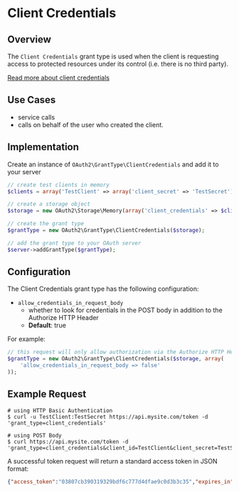 # Client Credentials

## Overview

The `Client Credentials` grant type is used when the
client is requesting access to protected resources under its
control (i.e. there is no third party).

[Read more about client credentials](http://tools.ietf.org/html/rfc6749#section-4.4)

## Use Cases

  * service calls
  * calls on behalf of the user who created the client.

## Implementation

Create an instance of `OAuth2\GrantType\ClientCredentials` and add it to
your server

```php
// create test clients in memory
$clients = array('TestClient' => array('client_secret' => 'TestSecret'));

// create a storage object
$storage = new OAuth2\Storage\Memory(array('client_credentials' => $clients));

// create the grant type
$grantType = new OAuth2\GrantType\ClientCredentials($storage);

// add the grant type to your OAuth server
$server->addGrantType($grantType);
```

## Configuration

The Client Credentials grant type has the following configuration:

  * `allow_credentials_in_request_body`
    * whether to look for credentials in the POST body in addition to the Authorize HTTP Header
    * **Default**: true

For example:

```php
// this request will only allow authorization via the Authorize HTTP Header (Http Basic)
$grantType = new OAuth2\GrantType\ClientCredentials($storage, array(
    'allow_credentials_in_request_body => false'
));
```

## Example Request

```text
# using HTTP Basic Authentication
$ curl -u TestClient:TestSecret https://api.mysite.com/token -d 'grant_type=client_credentials'

# using POST Body
$ curl https://api.mysite.com/token -d 'grant_type=client_credentials&client_id=TestClient&client_secret=TestSecret'
```

A successful token request will return a standard access token in JSON format:

```json
{"access_token":"03807cb390319329bdf6c777d4dfae9c0d3b3c35","expires_in":3600,"token_type":"bearer","scope":null}
```
